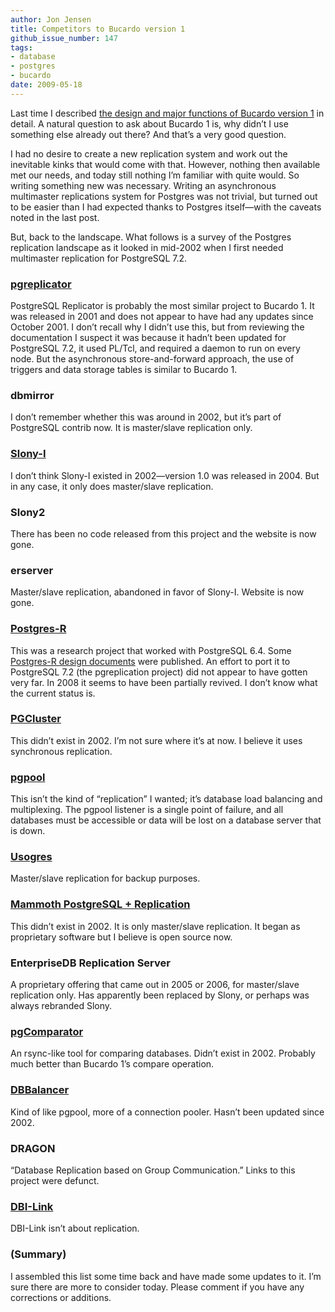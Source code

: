 ```yaml
---
author: Jon Jensen
title: Competitors to Bucardo version 1
github_issue_number: 147
tags:
- database
- postgres
- bucardo
date: 2009-05-18
---
```


Last time I described [the design and major functions of Bucardo version 1](/blog/2009/05/design-of-bucardo-version-1/) in detail. A natural question to ask about Bucardo 1 is, why didn’t I use something else already out there? And that’s a very good question.

I had no desire to create a new replication system and work out the inevitable kinks that would come with that. However, nothing then available met our needs, and today still nothing I’m familiar with quite would. So writing something new was necessary. Writing an asynchronous multimaster replications system for Postgres was not trivial, but turned out to be easier than I had expected thanks to Postgres itself—​with the caveats noted in the last post.

But, back to the landscape. What follows is a survey of the Postgres replication landscape as it looked in mid-2002 when I first needed multimaster replication for PostgreSQL 7.2.

### [pgreplicator](http://pgreplicator.sourceforge.net/)

PostgreSQL Replicator is probably the most similar project to Bucardo 1. It was released in 2001 and does not appear to have had any updates since October 2001. I don’t recall why I didn’t use this, but from reviewing the documentation I suspect it was because it hadn’t been updated for PostgreSQL 7.2, it used PL/Tcl, and required a daemon to run on every node. But the asynchronous store-and-forward approach, the use of triggers and data storage tables is similar to Bucardo 1.

### dbmirror

I don’t remember whether this was around in 2002, but it’s part of PostgreSQL contrib now. It is master/slave replication only.

### [Slony-I](http://slony.info/)

I don’t think Slony-I existed in 2002—​version 1.0 was released in 2004. But in any case, it only does master/slave replication.

### Slony2

There has been no code released from this project and the website is now gone.

### erserver

Master/slave replication, abandoned in favor of Slony-I. Website is now gone.

### [Postgres-R](http://www.postgres-r.org/)

This was a research project that worked with PostgreSQL 6.4. Some [Postgres-R design documents](https://web.archive.org/web/20090426075330/http://www.cs.mcgill.ca/~kemme/disl/replication.html) were published. An effort to port it to PostgreSQL 7.2 (the pgreplication project) did not appear to have gotten very far. In 2008 it seems to have been partially revived. I don’t know what the current status is.

### [PGCluster](http://pgfoundry.org/projects/pgcluster/)

This didn’t exist in 2002. I’m not sure where it’s at now. I believe it uses synchronous replication.

### [pgpool](http://pgpool.net/mediawiki/index.php/Main_Page)

This isn’t the kind of “replication” I wanted; it’s database load balancing and multiplexing. The pgpool listener is a single point of failure, and all databases must be accessible or data will be lost on a database server that is down.

### [Usogres](https://web.archive.org/web/20090310025931/http://usogres.good-day.net/)

Master/slave replication for backup purposes.

### [Mammoth PostgreSQL + Replication](https://web.archive.org/web/20090207185119/http://www.commandprompt.com/products/mammothreplicator/)

This didn’t exist in 2002. It is only master/slave replication. It began as proprietary software but I believe is open source now.

### EnterpriseDB Replication Server

A proprietary offering that came out in 2005 or 2006, for master/slave replication only. Has apparently been replaced by Slony, or perhaps was always rebranded Slony.

### [pgComparator](https://web.archive.org/web/20090505043719/http://pg-comparator.projects.postgresql.org/)

An rsync-like tool for comparing databases. Didn’t exist in 2002. Probably much better than Bucardo 1’s compare operation.

### [DBBalancer](https://sourceforge.net/projects/dbbalancer/)

Kind of like pgpool, more of a connection pooler. Hasn’t been updated since 2002.

### DRAGON

“Database Replication based on Group Communication.” Links to this project were defunct.

### [DBI-Link](http://pgfoundry.org/projects/dbi-link/)

DBI-Link isn’t about replication.

### (Summary)

I assembled this list some time back and have made some updates to it. I’m sure there are more to consider today. Please comment if you have any corrections or additions.
